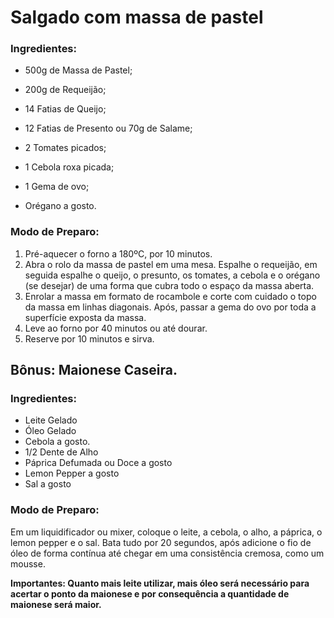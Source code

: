 # Salgado com massa de pastel

### Ingredientes:

- 500g de Massa de Pastel;

- 200g de Requeijão;

- 14 Fatias de Queijo;

- 12 Fatias de Presento ou 70g de Salame;

- 2 Tomates picados;

- 1 Cebola roxa picada;

- 1 Gema de ovo;

- Orégano a gosto.

  

### Modo de Preparo:

1. Pré-aquecer o forno a 180ºC, por 10 minutos.
2. Abra o rolo da massa de pastel em uma mesa. Espalhe o requeijão, em seguida espalhe o queijo, o presunto, os tomates, a cebola e o orégano (se desejar) de uma forma que cubra todo o espaço da massa aberta.
3. Enrolar a massa em formato de rocambole e corte com cuidado o topo da massa em linhas diagonais. Após, passar a gema do ovo por toda a superfície exposta da massa. 
4. Leve ao forno por 40 minutos ou até dourar.
5. Reserve por 10 minutos e sirva.



## Bônus: Maionese Caseira.

### Ingredientes:

- Leite Gelado
- Óleo Gelado
- Cebola a gosto.
- 1/2 Dente de Alho
- Páprica Defumada ou Doce a gosto
- Lemon Pepper a gosto
- Sal a gosto

### Modo de Preparo:

Em um liquidificador ou mixer, coloque o leite, a cebola, o alho, a páprica, o lemon pepper e o sal. Bata tudo por 20 segundos, após adicione o fio de óleo de forma contínua até chegar em uma consistência cremosa, como um mousse.

**Importantes: Quanto mais leite utilizar, mais óleo será necessário para acertar o ponto da maionese e por consequência a quantidade de maionese será maior.**



